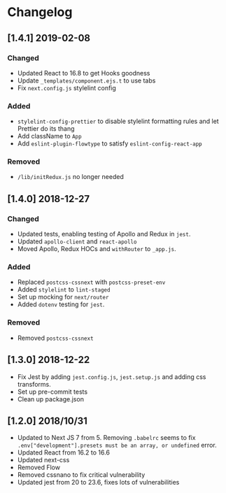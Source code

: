 # Changelog

## [1.4.1] 2019-02-08

### Changed

* Updated React to 16.8 to get Hooks goodness
* Update `_templates/component.ejs.t` to use tabs
* Fix `next.config.js` stylelint config

### Added

* `stylelint-config-prettier` to disable stylelint formatting rules and let Prettier do its thang
* Add className to `App`
* Add `eslint-plugin-flowtype` to satisfy `eslint-config-react-app`

### Removed

* `/lib/initRedux.js` no longer needed

## [1.4.0] 2018-12-27

### Changed

* Updated tests, enabling testing of Apollo and Redux in `jest`.
* Updated `apollo-client` and `react-apollo`
* Moved Apollo, Redux HOCs and `withRouter` to `_app.js`.

### Added

* Replaced `postcss-cssnext` with `postcss-preset-env`
* Added `stylelint` to `lint-staged`
* Set up mocking for `next/router`
* Added `dotenv` testing for `jest`.

### Removed

* Removed `postcss-cssnext`

## [1.3.0] 2018-12-22

* Fix Jest by adding `jest.config.js`, `jest.setup.js` and adding css transforms.
* Set up pre-commit tests
* Clean up package.json

## [1.2.0] 2018/10/31

* Updated to Next JS 7 from 5. Removing `.babelrc` seems to fix `.env["development"].presets must be an array, or undefined` error.
* Updated React from 16.2 to 16.6
* Updated next-css
* Removed Flow
* Removed cssnano to fix critical vulnerability
* Updated jest from 20 to 23.6, fixes lots of vulnerabilities
